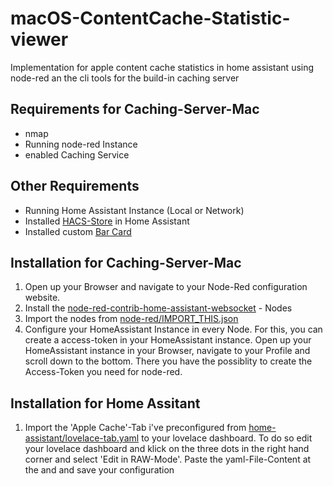 # macOS-ContentCache-Statistic-viewer
Implementation for apple content cache statistics in home assistant using node-red an the cli tools for the build-in caching server

## Requirements for Caching-Server-Mac
- nmap
- Running node-red Instance
- enabled Caching Service

## Other Requirements
- Running Home Assistant Instance (Local or Network)
- Installed [HACS-Store](https://hacs.xyz/docs/installation/prerequisites) in Home Assistant
- Installed custom [Bar Card](https://github.com/custom-cards/bar-card.git)

## Installation for Caching-Server-Mac
1. Open up your Browser and navigate to your Node-Red configuration website.
2. Install the [node-red-contrib-home-assistant-websocket](https://flows.nodered.org/node/node-red-contrib-home-assistant-websocket) - Nodes
3. Import the nodes from [node-red/IMPORT_THIS.json](https://github.com/MrDrache333/macOS-ContentCache-Statistic-viewer/blob/main/node-red/IMPORT_THIS.json)
4. Configure your HomeAssistant Instance in every Node. For this, you can create a access-token in your HomeAssistant instance. Open up your HomeAssistant instance in your Browser, navigate to your Profile and scroll down to the bottom. There you have the possiblity to create the Access-Token you need for node-red.

## Installation for Home Assitant
1. Import the 'Apple Cache'-Tab i've preconfigured from [home-assistant/lovelace-tab.yaml](https://github.com/MrDrache333/macOS-ContentCache-Statistic-viewer/blob/main/home-assistant/lovelace-tab.yaml) to your lovelace dashboard. To do so edit your lovelace dashboard and klick on the three dots in the right hand corner and select 'Edit in RAW-Mode'. Paste the yaml-File-Content at the and and save your configuration
